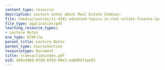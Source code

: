 ```yaml
---
content_type: resource
description: Lecture notes about Real Estate Indexes.
file: /media/courses/11-434j-advanced-topics-in-real-estate-finance-spring-2007/400144660fd06f8d90e3ea8d84f2ae53_transactionindex.pdf
file_type: application/pdf
learning_resource_types:
- Lecture Notes
ocw_type: OCWFile
parent_title: Lecture Notes
parent_type: CourseSection
resourcetype: Document
title: transactionindex.pdf
uid: 40014466-0fd0-6f8d-90e3-ea8d84f2ae53
---
```

